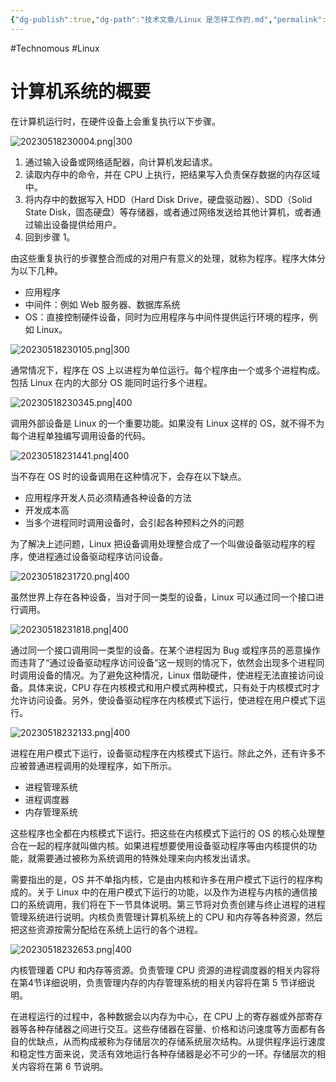 ```yaml
---
{"dg-publish":true,"dg-path":"技术文章/Linux 是怎样工作的.md","permalink":"/技术文章/Linux 是怎样工作的/","created":"2023-05-18T22:48:55.000+08:00","updated":"2023-12-08T10:36:47.000+08:00"}
---
```


#Technomous #Linux 

# 计算机系统的概要

在计算机运行时，在硬件设备上会重复执行以下步骤。

![20230518230004.png|300](/img/user/0.Asset/resource/20230518230004.png)

1. 通过输入设备或网络适配器，向计算机发起请求。
2. 读取内存中的命令，并在 CPU 上执行，把结果写入负责保存数据的内存区域中。
3. 将内存中的数据写入 HDD（Hard Disk Drive，硬盘驱动器）、SDD（Solid State Disk，固态硬盘）等存储器，或者通过网络发送给其他计算机，或者通过输出设备提供给用户。
4. 回到步骤 1。

由这些重复执行的步骤整合而成的对用户有意义的处理，就称为程序。程序大体分为以下几种。

- 应用程序
- 中间件：例如 Web 服务器、数据库系统
- OS：直接控制硬件设备，同时为应用程序与中间件提供运行环境的程序，例如 Linux。

![20230518230105.png|300](/img/user/0.Asset/resource/20230518230105.png)

通常情况下，程序在 OS 上以进程为单位运行。每个程序由一个或多个进程构成。包括 Linux 在内的大部分 OS 能同时运行多个进程。

![20230518230345.png|400](/img/user/0.Asset/resource/20230518230345.png)

调用外部设备是 Linux 的一个重要功能。如果没有 Linux 这样的 OS，就不得不为每个进程单独编写调用设备的代码。

![20230518231441.png|400](/img/user/0.Asset/resource/20230518231441.png)

当不存在 OS 时的设备调用在这种情况下，会存在以下缺点。

- 应用程序开发人员必须精通各种设备的方法
- 开发成本高
- 当多个进程同时调用设备时，会引起各种预料之外的问题

为了解决上述问题，Linux 把设备调用处理整合成了一个叫做设备驱动程序的程序，使进程通过设备驱动程序访问设备。

![20230518231720.png|400](/img/user/0.Asset/resource/20230518231720.png)

虽然世界上存在各种设备，当对于同一类型的设备，Linux 可以通过同一个接口进行调用。

![20230518231818.png|400](/img/user/0.Asset/resource/20230518231818.png)

通过同一个接口调用同一类型的设备。在某个进程因为 Bug 或程序员的恶意操作而违背了“通过设备驱动程序访问设备”这一规则的情况下，依然会出现多个进程同时调用设备的情况。为了避免这种情况，Linux 借助硬件，使进程无法直接访问设备。具体来说，CPU 存在内核模式和用户模式两种模式，只有处于内核模式时才允许访问设备。另外，使设备驱动程序在内核模式下运行，使进程在用户模式下运行。

![20230518232133.png|400](/img/user/0.Asset/resource/20230518232133.png)

进程在用户模式下运行，设备驱动程序在内核模式下运行。除此之外，还有许多不应被普通进程调用的处理程序，如下所示。

- 进程管理系统
- 进程调度器
- 内存管理系统

这些程序也全都在内核模式下运行。把这些在内核模式下运行的 OS 的核心处理整合在一起的程序就叫做内核。如果进程想要使用设备驱动程序等由内核提供的功能，就需要通过被称为系统调用的特殊处理来向内核发出请求。

需要指出的是，OS 并不单指内核，它是由内核和许多在用户模式下运行的程序构成的。关于 Linux 中的在用户模式下运行的功能，以及作为进程与内核的通信接口的系统调用，我们将在下一节具体说明。第三节将对负责创建与终止进程的进程管理系统进行说明。内核负责管理计算机系统上的 CPU 和内存等各种资源，然后把这些资源按需分配给在系统上运行的各个进程。

![20230518232653.png|400](/img/user/0.Asset/resource/20230518232653.png)

内核管理着 CPU 和内存等资源。负责管理 CPU 资源的进程调度器的相关内容将在第4节详细说明，负责管理内存的内存管理系统的相关内容将在第 5 节详细说明。

在进程运行的过程中，各种数据会以内存为中心，在 CPU 上的寄存器或外部寄存器等各种存储器之间进行交互。这些存储器在容量、价格和访问速度等方面都有各自的优缺点，从而构成被称为存储层次的存储系统层次结构。从提供程序运行速度和稳定性方面来说，灵活有效地运行各种存储器是必不可少的一环。存储层次的相关内容将在第 6 节说明。
